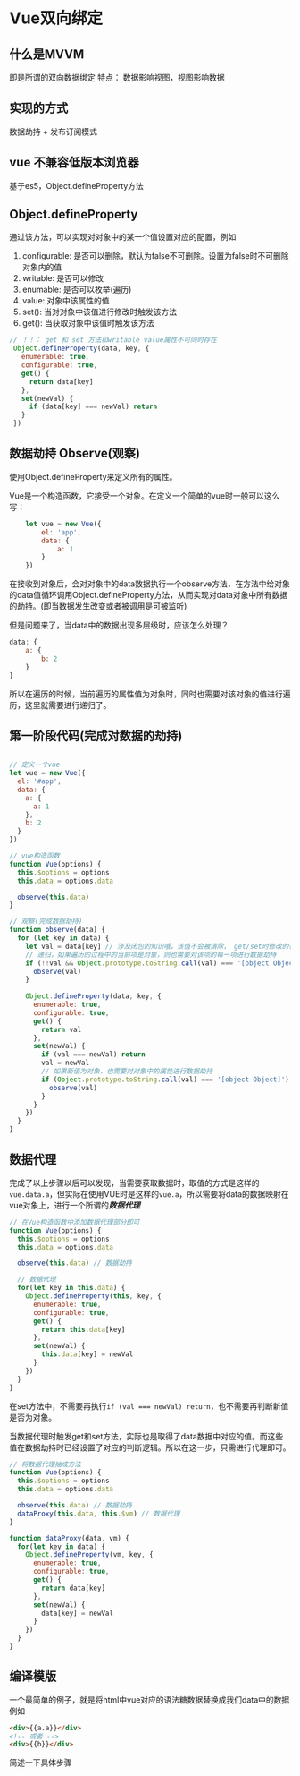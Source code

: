 # Vue双向绑定

## 什么是MVVM
 
即是所谓的双向数据绑定
特点： 数据影响视图，视图影响数据
## 实现的方式

 数据劫持 + 发布订阅模式

## vue 不兼容低版本浏览器

基于es5，Object.defineProperty方法

## Object.defineProperty
 
 通过该方法，可以实现对对象中的某一个值设置对应的配置，例如
 1. configurable: 是否可以删除，默认为false不可删除。设置为false时不可删除对象内的值
 2. writable: 是否可以修改
 3. enumable: 是否可以枚举(遍历)
 4. value: 对象中该属性的值
 5. set(): 当对对象中该值进行修改时触发该方法
 6. get(): 当获取对象中该值时触发该方法

```javascript
// ！！： get 和 set 方法和writable value属性不可同时存在
 Object.defineProperty(data, key, {
   enumerable: true,
   configurable: true,
   get() {
     return data[key]
   },
   set(newVal) {
     if (data[key] === newVal) return
   }
 })
```


## 数据劫持 Observe(观察)

使用Object.defineProperty来定义所有的属性。

Vue是一个构造函数，它接受一个对象。在定义一个简单的vue时一般可以这么写：

```javascript
	let vue = new Vue({
		el: 'app',
		data: {
			a: 1
		}
	})
```
在接收到对象后，会对对象中的data数据执行一个observe方法，在方法中给对象的data值循环调用Object.defineProperty方法，从而实现对data对象中所有数据的劫持。(即当数据发生改变或者被调用是可被监听)

但是问题来了，当data中的数据出现多层级时，应该怎么处理？

```javascript
data: {
	a: {
		b: 2
	}
}
```
所以在遍历的时候，当前遍历的属性值为对象时，同时也需要对该对象的值进行遍历，这里就需要进行递归了。

## 第一阶段代码(完成对数据的劫持)

```javascript

// 定义一个vue
let vue = new Vue({
  el: '#app',
  data: {
    a: {
	  a: 1
	},
	b: 2
  }
})

// vue构造函数
function Vue(options) {
  this.$options = options
  this.data = options.data

  observe(this.data)
}

// 观察(完成数据劫持)
function observe(data) {
  for (let key in data) {
    let val = data[key] // 涉及闭包的知识哦，该值不会被清除， get/set时修改的也是该值
    // 递归，如果遍历的过程中的当前项是对象，则也需要对该项的每一项进行数据劫持
    if (!!val && Object.prototype.toString.call(val) === '[object Object]') {
      observe(val)
    }
    
    Object.defineProperty(data, key, {
      enumerable: true,
      configurable: true,
      get() {
        return val
      },
      set(newVal) {
        if (val === newVal) return
        val = newVal
        // 如果新值为对象，也需要对对象中的属性进行数据劫持
        if (Object.prototype.toString.call(val) === '[object Object]') {
          observe(val)
        }
      }
    })
  }
}
```

## 数据代理
 
完成了以上步骤以后可以发现，当需要获取数据时，取值的方式是这样的`vue.data.a`，但实际在使用VUE时是这样的`vue.a`，所以需要将data的数据映射在vue对象上，进行一个所谓的***数据代理***

```javascript
// 在Vue构造函数中添加数据代理部分即可
function Vue(options) {
  this.$options = options
  this.data = options.data

  observe(this.data) // 数据劫持

  // 数据代理
  for(let key in this.data) {
    Object.defineProperty(this, key, {
      enumerable: true,
      configurable: true,
      get() {
        return this.data[key]
      },
      set(newVal) {
        this.data[key] = newVal
      }
    })
  }
}
```
在set方法中，不需要再执行`if (val === newVal) return`，也不需要再判断新值是否为对象。

当数据代理时触发get和set方法，实际也是取得了data数据中对应的值。而这些值在数据劫持时已经设置了对应的判断逻辑。所以在这一步，只需进行代理即可。

```javascript
// 将数据代理抽成方法
function Vue(options) {
  this.$options = options
  this.data = options.data

  observe(this.data) // 数据劫持
  dataProxy(this.data, this.$vm) // 数据代理
}

function dataProxy(data, vm) {
  for(let key in data) {
    Object.defineProperty(vm, key, {
      enumerable: true,
      configurable: true,
      get() {
        return data[key]
      },
      set(newVal) {
        data[key] = newVal
      }
    })
  }
}
```

## 编译模版
 
一个最简单的例子，就是将html中vue对应的语法糖数据替换成我们data中的数据
例如
```html
<div>{{a.a}}</div>
<!-- 或者 -->
<div>{{b}}</div>
```

简述一下具体步骤